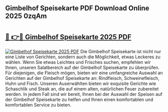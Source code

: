 ## Gimbelhof Speisekarte PDF Download Online 2025 0zqAm

# <h2><a href="http://gccl59h.nevu.top/?p=Gimbelhof+Speisekarte">🔗 👉🔴 Gimbelhof Speisekarte 2025 PDF</a></h2>

[![Gimbelhof Speisekarte 2025 PDF](https://i.imgur.com/dBaPXMq.png)](http://gccl59h.nevu.top/?p=Gimbelhof+Speisekarte)
Die Gimbelhof Speisekarte ist nicht nur eine Liste von Gerichten, sondern auch die Möglichkeit, etwas Leckeres zu wählen. Wenn Sie etwas Leichtes und Frisches suchen, empfehlen wir Ihnen, unseren Salatbereich auf der Gimbelhof Speisekarte zu überprüfen. Für diejenigen, die Fleisch mögen, bieten wir eine umfangreiche Auswahl an Gerichten auf der Gimbelhof Speisekarte an: Rindfleisch, Schweinefleisch, Huhn und Fisch. Unseren Auserwählten bieten wir exquisite Gerichte wie Schaschlik und Steak an, die auf einem alten, natürlichen Feuer zubereitet werden. In jedem Fall sind wir bereit, Ihnen bei der Auswahl der Speisen auf der Gimbelhof Speisekarte zu helfen und Ihnen einen komfortablen und komfortablen Service zu bieten.
